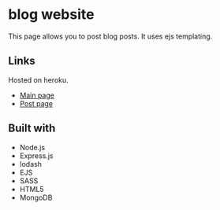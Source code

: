# blog website

This page allows you to post blog posts. It uses ejs templating.

## Links

Hosted on heroku.

- [Main page](https://sheltered-wave-16484.herokuapp.com/)
- [Post page](https://sheltered-wave-16484.herokuapp.com/compose/)

## Built with

- Node.js
- Express.js
- lodash
- EJS
- SASS
- HTML5
- MongoDB
